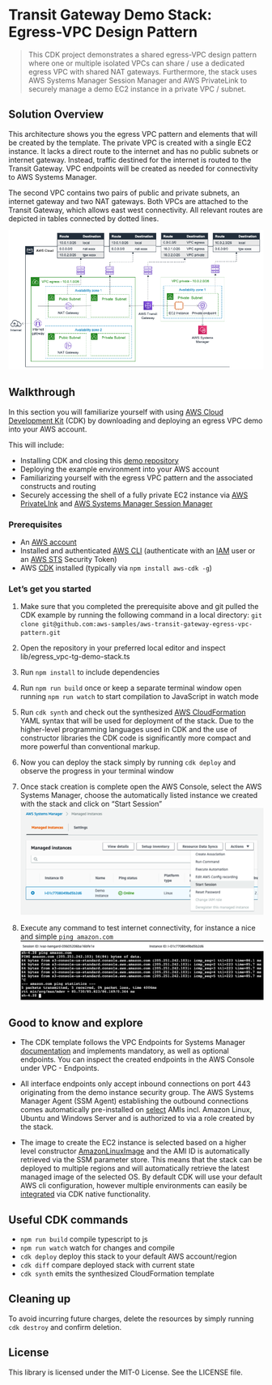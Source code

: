 # Transit Gateway Demo Stack: Egress-VPC Design Pattern
> This CDK project demonstrates a shared egress-VPC design pattern where one or multiple isolated VPCs can share / use a dedicated egress VPC with shared NAT gateways. Furthermore, the stack uses AWS Systems Manager Session Manager and AWS PrivateLink to securely manage a demo EC2 instance in a private VPC / subnet.

## Solution Overview
This architecture shows you the egress VPC pattern and elements that will be created by the template. The private VPC is created with a single EC2 instance. It lacks a direct route to the internet and has no public subnets or internet gateway. Instead, traffic destined for the internet is routed to the Transit Gateway. VPC endpoints will be created as needed for connectivity to AWS Systems Manager.

The second VPC contains two pairs of public and private subnets, an internet gateway and two NAT gateways. Both VPCs are attached to the Transit Gateway, which allows east west connectivity. All relevant routes are depicted in tables connected by dotted lines. 

![Diagram](img/egressVPC_TG_CDK.png)

## Walkthrough

In this section you will familiarize yourself with using [AWS Cloud Development Kit](https://docs.aws.amazon.com/cdk/latest/guide/home.html) (CDK) by downloading and deploying an egress VPC demo into your AWS account. 

This will include:
- Installing CDK and closing this [demo repository](https://github.com/aws-samples/aws-transit-gateway-egress-vpc-pattern)
- Deploying the example environment into your AWS account
- Familiarizing yourself with the egress VPC pattern and the associated constructs and routing
- Securely accessing the shell of a fully private EC2 instance via [AWS PrivateLInk](https://aws.amazon.com/privatelink/) and [AWS Systems Manager Session Manager](https://docs.aws.amazon.com/systems-manager/latest/userguide/session-manager.html)

### Prerequisites
- An [AWS account](https://signin.aws.amazon.com/signin?redirect_uri=https%3A%2F%2Fportal.aws.amazon.com%2Fbilling%2Fsignup%2Fresume&client_id=signup)
- Installed and authenticated [AWS CLI](https://docs.aws.amazon.com/en_pv/cli/latest/userguide/cli-chap-install.html) (authenticate with an [IAM](https://docs.aws.amazon.com/IAM/latest/UserGuide/getting-started.html) user or an [AWS STS](https://docs.aws.amazon.com/STS/latest/APIReference/Welcome.html) Security Token)
- AWS [CDK](https://docs.aws.amazon.com/cdk/latest/guide/getting_started.html) installed (typically via `npm install aws-cdk -g`)

### Let’s get you started

1. Make sure that you completed the prerequisite above and git pulled the CDK example by running the following command in a local directory: `git clone git@github.com:aws-samples/aws-transit-gateway-egress-vpc-pattern.git`

2. Open the repository in your preferred local editor and inspect lib/egress_vpc-tg-demo-stack.ts

3. Run `npm install` to include dependencies

4. Run `npm run build` once or keep a separate terminal window open running `npm run watch` to start compilation to JavaScript in watch mode

5. Run `cdk synth` and check out the synthesized [AWS CloudFormation](https://docs.aws.amazon.com/AWSCloudFormation/latest/UserGuide/Welcome.html) YAML syntax that will be used for deployment of the stack. Due to the higher-level programming languages used in CDK and the use of constructor libraries the CDK code is significantly more compact and more powerful than conventional markup.

6. Now you can deploy the stack simply by running `cdk deploy` and observe the progress in your terminal window

7. Once stack creation is complete open the AWS Console, select the AWS Systems Manager, choose the automatically listed instance we created with the stack and click on “Start Session”
![AWS Systems Manager - Managed Instances](img/AWS_Systems_Manager_start_session.png)

8. Execute any command to test internet connectivity, for instance a nice and simple `ping amazon.com`
![AWS Systems Manager Session Manager](img/AWS_Systems_Manager_Session_Manager.png)
## Good to know and explore

- The CDK template follows the VPC Endpoints for Systems Manager [documentation](https://docs.aws.amazon.com/systems-manager/latest/userguide/setup-create-vpc.html) and implements mandatory, as well as optional endpoints. You can inspect the created endpoints in the AWS Console under VPC - Endpoints.

- All interface endpoints only accept inbound connections on port 443 originating from the demo instance security group. The AWS Systems Manager Agent (SSM Agent) establishing the outbound connections comes automatically pre-installed on [select](https://docs.aws.amazon.com/systems-manager/latest/userguide/ssm-agent.html) AMIs incl. Amazon Linux, Ubuntu and Windows Server and is authorized to via a role created by the stack.

- The image to create the EC2 instance is selected based on a higher level constructor [AmazonLinuxImage](https://docs.aws.amazon.com/cdk/api/latest/docs/@aws-cdk_aws-ec2.AmazonLinuxImage.html) and the AMI ID is automatically retrieved via the SSM parameter store. This means that the stack can be deployed to multiple regions and will automatically retrieve the latest managed image of the selected OS. By default CDK will use your default AWS cli configuration, however multiple environments can easily be [integrated](https://docs.aws.amazon.com/cdk/latest/guide/environments.html) via CDK native functionality.

## Useful CDK commands
 * `npm run build`   compile typescript to js
 * `npm run watch`   watch for changes and compile
 * `cdk deploy`      deploy this stack to your default AWS account/region
 * `cdk diff`        compare deployed stack with current state
 * `cdk synth`       emits the synthesized CloudFormation template

## Cleaning up
To avoid incurring future charges, delete the resources by simply running `cdk destroy` and confirm deletion.

## License

This library is licensed under the MIT-0 License. See the LICENSE file.

